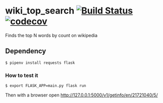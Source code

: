 # wiki_top_search [![Build Status](https://travis-ci.org/Flukas88/wiki_top_search.svg?branch=master)](https://travis-ci.org/Flukas88/wiki_top_search) [![codecov](https://codecov.io/gh/Flukas88/wiki_top_search/branch/master/graph/badge.svg)](https://codecov.io/gh/Flukas88/wiki_top_search)

Finds the top N words by count on wikipedia


## Dependency 
    $ pipenv install requests flask

### How to test it
    $ export FLASK_APP=main.py flask run
  
Then with a browser open http://127.0.0.1:5000/v1/getinfo/en/21721040/5/